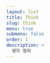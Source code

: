 ```yaml
---
layout: list
title: Think
slug: think
menu: true
submenu: false
order: 1
description: >
  생각 정리
---
```

